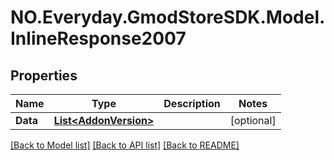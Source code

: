 # NO.Everyday.GmodStoreSDK.Model.InlineResponse2007
## Properties

Name | Type | Description | Notes
------------ | ------------- | ------------- | -------------
**Data** | [**List&lt;AddonVersion&gt;**](AddonVersion.md) |  | [optional] 

[[Back to Model list]](../README.md#documentation-for-models) [[Back to API list]](../README.md#documentation-for-api-endpoints) [[Back to README]](../README.md)

